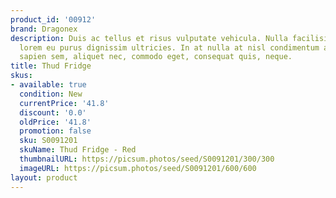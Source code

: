 ```yaml
---
product_id: '00912'
brand: Dragonex
description: Duis ac tellus et risus vulputate vehicula. Nulla facilisi. Quisque eget
  lorem eu purus dignissim ultricies. In at nulla at nisl condimentum aliquet. Duis
  sapien sem, aliquet nec, commodo eget, consequat quis, neque.
title: Thud Fridge
skus:
- available: true
  condition: New
  currentPrice: '41.8'
  discount: '0.0'
  oldPrice: '41.8'
  promotion: false
  sku: S0091201
  skuName: Thud Fridge - Red
  thumbnailURL: https://picsum.photos/seed/S0091201/300/300
  imageURL: https://picsum.photos/seed/S0091201/600/600
layout: product
---
```

